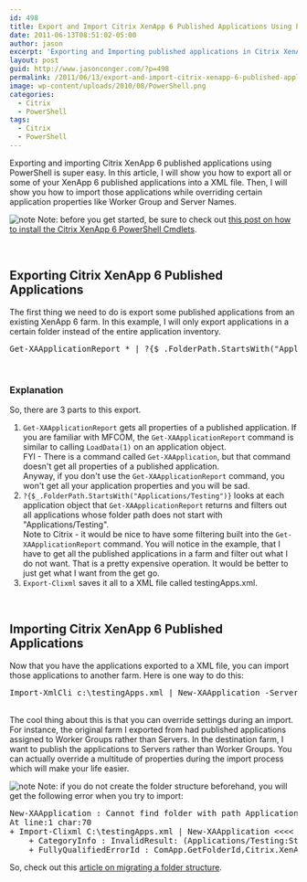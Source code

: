 ```yaml
---
id: 498
title: Export and Import Citrix XenApp 6 Published Applications Using PowerShell
date: 2011-06-13T08:51:02-05:00
author: jason
excerpt: 'Exporting and Importing published applications in Citrix XenApp used to be a tedious process.  Now, thanks to XenApp PowerShell Cmdlets, this process is much easier and more flexible.  No uber scripting skills needed.'
layout: post
guid: http://www.jasonconger.com/?p=498
permalink: /2011/06/13/export-and-import-citrix-xenapp-6-published-applications-using-powershell/
image: wp-content/uploads/2010/08/PowerShell.png
categories:
  - Citrix
  - PowerShell
tags:
  - Citrix
  - PowerShell
---
```

Exporting and importing Citrix XenApp 6 published applications using PowerShell is super easy.  In this article, I will show you how to export all or some of your XenApp 6 published applications into a XML file.  Then, I will show you how to import those applications while overriding certain application properties like Worker Group and Server Names.

<img src="http://www.jasonconger.com/images/articleImages/Note.png" alt="note" /> Note: before you get started, be sure to check out <a title="How to Install the Citrix XenApp 6 PowerShell Cmdlets" href="http://www.jasonconger.com/post/how-to-install-the-citrix-xenapp-6-powershell-cmdlets/">this post on how to install the Citrix XenApp 6 PowerShell Cmdlets</a>.

&nbsp;
<h2>Exporting Citrix XenApp 6 Published Applications</h2>
The first thing we need to do is export some published applications from an existing XenApp 6 farm.  In this example, I will only export applications in a certain folder instead of the entire application inventory.

<pre class="brush: PowerShell;">
Get-XAApplicationReport * | ?{$_.FolderPath.StartsWith("Applications/Testing")} | Export-Clixml c:\testingApps.xml
</pre>


&nbsp;
<h3>Explanation</h3>
So, there are 3 parts to this export.
<ol>
<li>
<code>Get-XAApplicationReport</code> gets all properties of a published application.  If you are familiar with MFCOM, the <code>Get-XAApplicationReport</code> command is similar to calling <code>LoadData(1)</code> on an application object.

<br />
FYI - There is a command called <code>Get-XAApplication</code>, but that command doesn't get all properties of a published application.

<br />
Anyway, if you don't use the <code>Get-XAApplicationReport</code> command, you won't get all your application properties and you will be sad.
</li>
<li><code>?{$_.FolderPath.StartsWith("Applications/Testing")}</code> looks at each application object that <code>Get-XAApplicationReport</code> returns and filters out all applications whose folder path does not start with "Applications/Testing".

<br />
Note to Citrix - it would be nice to have some filtering built into the <code>Get-XAApplicationReport</code> command.  You will notice in the example, that I have to get all the published applications in a farm and filter out what I do not want.  That is a pretty expensive operation.  It would be better to just get what I want from the get go.
</li>
<li>
<code>Export-Clixml</code> saves it all to a XML file called testingApps.xml.
</li>
</ol>
&nbsp;
<h2>Importing Citrix XenApp 6 Published Applications</h2>
Now that you have the applications exported to a XML file, you can import those applications to another farm.       Here is one way to do this:

<pre class="brush: PowerShell">
Import-XmlCli c:\testingApps.xml | New-XAApplication -ServerNames [servers] -WorkerGroupNames $null
</pre>

<br />
The cool thing about this is that you can override settings during an import.  For instance, the original farm I exported from had published applications assigned to Worker Groups rather than Servers.  In the destination farm, I want to publish the applications to Servers rather than Worker Groups.  You can actually override a multitude of properties during the import process which will make your life easier.

<img src="http://www.jasonconger.com/images/articleImages/Note.png" alt="note" /> Note: if you do not create the folder structure beforehand, you will get the following error when you try to import:

<pre class="brush: xml; gutter: false">
New-XAApplication : Cannot find folder with path Applications/Testing (0x80160001)
At line:1 char:70
+ Import-Clixml C:\testingApps.xml | New-XAApplication <<<<
    + CategoryInfo : InvalidResult: (Applications/Testing:String) [New-XAApplication], CitrixException
    + FullyQualifiedErrorId : ComApp.GetFolderId,Citrix.XenApp.Commands.NewAppCmdlet
</pre>

So, check out this <a href="http://www.jasonconger.com/post/migrate-citrix-xenapp-6-folder-structure-using-powershell/">article on migrating a folder structure</a>.

<p>&nbsp;</p>
